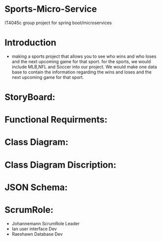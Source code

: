 # Sports-Micro-Service
IT4045c group project for spring boot/microservices

# Introduction
* making a sports project that allows you to see who wins and who loses and the next upcoming game for that sport. for the sports, we would include MLB,NFL and Soccer into our project. We would make one data base to contain the information regarding the wins and loses and the next upcoming game for that sport.





# StoryBoard:



# Functional Requirments:









# Class Diagram:













# Class Diagram Discription:










# JSON Schema:











#   ScrumRole:
* Johannemann ScrumRole Leader
* Ian user interface Dev
* Raeshawn Database Dev 
